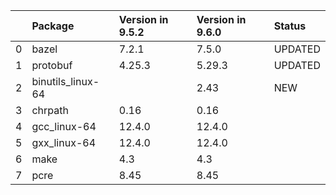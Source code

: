 <!-- markdown-link-check-disable -->

|    | Package           | Version in 9.5.2   | Version in 9.6.0   | Status   |
|---:|:------------------|:-------------------|:-------------------|:---------|
|  0 | bazel             | 7.2.1              | 7.5.0              | UPDATED  |
|  1 | protobuf          | 4.25.3             | 5.29.3             | UPDATED  |
|  2 | binutils_linux-64 |                    | 2.43               | NEW      |
|  3 | chrpath           | 0.16               | 0.16               |          |
|  4 | gcc_linux-64      | 12.4.0             | 12.4.0             |          |
|  5 | gxx_linux-64      | 12.4.0             | 12.4.0             |          |
|  6 | make              | 4.3                | 4.3                |          |
|  7 | pcre              | 8.45               | 8.45               |          |